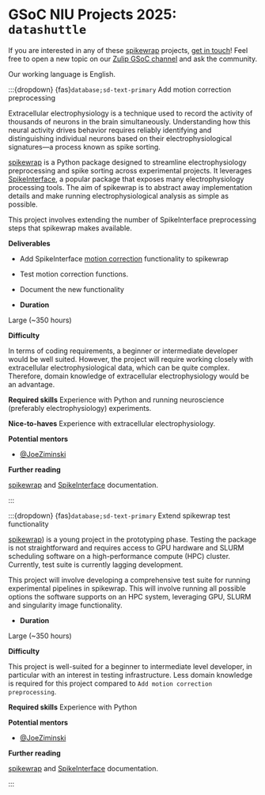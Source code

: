 # GSoC NIU Projects 2025: `datashuttle`

If you are interested in any of these [spikewrap](https://github.com/neuroinformatics-unit/spikewrap) projects, 
[get in touch](https://spikewrap.neuroinformatics.dev/community/index.html)! 
Feel free to open a new topic on our [Zulip GSoC channel](https://neuroinformatics.zulipchat.com/#narrow/channel/487898-GSoC) and ask the community.

Our working language is English.


<!-- ------------------------------ -->
:::{dropdown} {fas}`database;sd-text-primary` Add motion correction preprocessing

Extracellular electrophysiology is a technique used to record the activity of thousands of neurons in the brain simultaneously. 
Understanding how this neural activity drives behavior requires reliably identifying and distinguishing individual neurons 
based on their electrophysiological signatures—a process known as spike sorting.

[spikewrap](https://spikewrap.neuroinformatics.dev/)  is a Python package designed to streamline electrophysiology 
preprocessing and spike sorting across experimental projects. It leverages
[SpikeInterface](https://spikeinterface.readthedocs.io/en/latest/index.html), a popular package that exposes many electrophysiology processing tools.
The aim of spikewrap is to abstract away implementation details and make running electrophysiological analysis as simple as possible.

This project involves extending the number of SpikeInterface preprocessing steps that spikewrap makes available.

**Deliverables**
<!-- Goals, or expected status after Community Bonding Period, Start of Coding, End of Coding. Stretch goals? -->
- Add SpikeInterface [motion correction](https://spikeinterface.readthedocs.io/en/latest/modules/motion_correction.html) functionality to spikewrap
- Test motion correction functions.
- Document the new functionality

- **Duration**
<!-- Small (~90 hours), Medium (~175 hours) or Large (~350 hours)  -->
Large (~350 hours)


**Difficulty**
<!-- Is this project geared more toward a student level or a more advanced developer level? -->
In terms of coding requirements, a beginner or intermediate developer would be well suited.
However, the project will require working closely with extracellular electrophysiological data,
which can be quite complex. Therefore, domain knowledge of extracellular electrophysiology would be an advantage.


**Required skills**
Experience with Python and running neuroscience (preferably electrophysiology) experiments.

**Nice-to-haves**
Experience with extracellular electrophysiology.

**Potential mentors**
- [@JoeZiminski](https://github.com/JoeZiminski)

**Further reading**
<!-- The best pages include links to more detailed descriptions and related materials for each project. They might even include actual use cases! -->

[spikewrap](https://spikewrap.neuroinformatics.dev/) and [SpikeInterface](https://spikeinterface.readthedocs.io/en/latest/index.html) documentation.

:::


<!-- ------------------------------ -->
:::{dropdown} {fas}`database;sd-text-primary` Extend spikewrap test functionality

[spikewrap](https://spikewrap.neuroinformatics.dev/)) is a young project in the prototyping phase.
Testing the package is not straightforward and requires access to GPU hardware and SLURM scheduling software
on a high-performance compute (HPC) cluster. Currently, test suite is currently lagging development.

This project will involve developing a comprehensive test suite for running experimental pipelines in spikewrap.
This will involve running all possible options the software supports on an HPC system, leveraging GPU, SLURM and 
singularity image functionality.

- **Duration**
<!-- Small (~90 hours), Medium (~175 hours) or Large (~350 hours)  -->
Large (~350 hours)

**Difficulty**
<!-- Is this project geared more toward a student level or a more advanced developer level? -->
This project is well-suited for a beginner to intermediate level developer, in particular with an interest
in testing infrastructure. Less domain knowledge is required for this project compared to `Add motion correction preprocessing`.


**Required skills**
Experience with Python

**Potential mentors**
- [@JoeZiminski](https://github.com/JoeZiminski)

**Further reading**
<!-- The best pages include links to more detailed descriptions and related materials for each project. They might even include actual use cases! -->

[spikewrap](https://spikewrap.neuroinformatics.dev/) and [SpikeInterface](https://spikeinterface.readthedocs.io/en/latest/index.html) documentation.

:::
